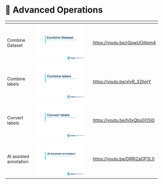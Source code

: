 # 🔩 Advanced Operations



<table data-view="cards"><thead><tr><th></th><th></th><th></th><th data-hidden data-card-target data-type="content-ref"></th></tr></thead><tbody><tr><td>Combine Dataset</td><td><img src="../.gitbook/assets/14 Combine dataset.png" alt=""></td><td></td><td><a href="https://youtu.be/rQswUOdjpm4">https://youtu.be/rQswUOdjpm4</a></td></tr><tr><td>Combine labels</td><td><img src="../.gitbook/assets/15 Combine label.png" alt=""></td><td></td><td><a href="https://youtu.be/xlyR_32hnjY">https://youtu.be/xlyR_32hnjY</a></td></tr><tr><td>Convert labels</td><td><img src="../.gitbook/assets/16 Convert label.png" alt=""></td><td></td><td><a href="https://youtu.be/h0xQbo0O5l0">https://youtu.be/h0xQbo0O5l0</a></td></tr><tr><td>AI assisted annotation</td><td><img src="../.gitbook/assets/17 AI-assisted annotation.png" alt=""></td><td></td><td><a href="https://youtu.be/DRRiZaOP3L0">https://youtu.be/DRRiZaOP3L0</a></td></tr></tbody></table>
